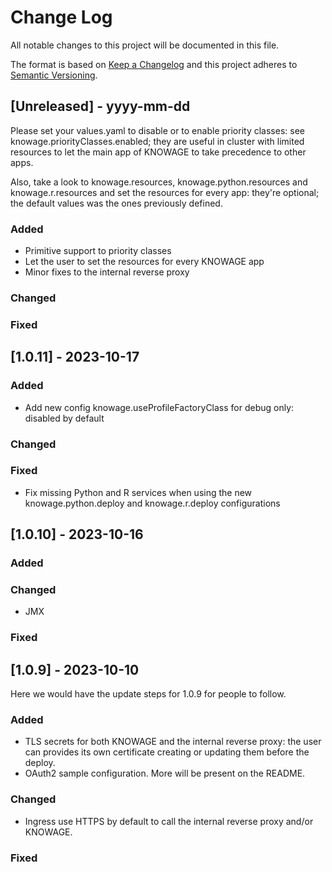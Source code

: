 
# Change Log
All notable changes to this project will be documented in this file.

The format is based on [Keep a Changelog](http://keepachangelog.com/)
and this project adheres to [Semantic Versioning](http://semver.org/).

## [Unreleased] - yyyy-mm-dd

Please set your values.yaml to disable or to enable priority classes: see knowage.priorityClasses.enabled; they are useful in cluster with limited resources to let the main app of KNOWAGE to take precedence to other apps.

Also, take a look to knowage.resources, knowage.python.resources and knowage.r.resources and set the resources for every app: they're optional; the default values was the ones previously defined.

### Added

- Primitive support to priority classes
- Let the user to set the resources for every KNOWAGE app
- Minor fixes to the internal reverse proxy

### Changed

### Fixed

## [1.0.11] - 2023-10-17

### Added

- Add new config knowage.useProfileFactoryClass for debug only: disabled by default

### Changed

### Fixed

- Fix missing Python and R services when using the new knowage.python.deploy and knowage.r.deploy configurations

## [1.0.10] - 2023-10-16

### Added

### Changed

- JMX

### Fixed

## [1.0.9] - 2023-10-10

Here we would have the update steps for 1.0.9 for people to follow.

### Added

- TLS secrets for both KNOWAGE and the internal reverse proxy: the user can provides its own certificate creating or updating them before the deploy.
- OAuth2 sample configuration. More will be present on the README.

### Changed

- Ingress use HTTPS by default to call the internal reverse proxy and/or KNOWAGE.

### Fixed
